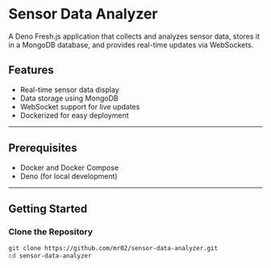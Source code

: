 # Sensor Data Analyzer

A Deno Fresh.js application that collects and analyzes sensor data, stores it in a MongoDB database, and provides real-time updates via WebSockets.

## Features
- Real-time sensor data display
- Data storage using MongoDB
- WebSocket support for live updates
- Dockerized for easy deployment

---

## Prerequisites
- Docker and Docker Compose
- Deno (for local development)

---

## Getting Started

### Clone the Repository
```bash
git clone https://github.com/mr02/sensor-data-analyzer.git
cd sensor-data-analyzer
